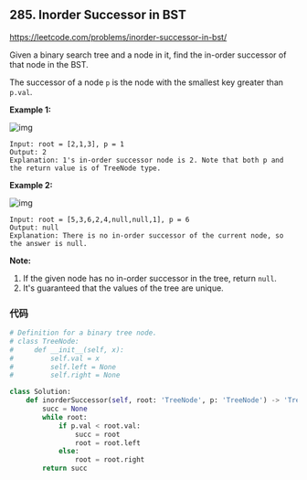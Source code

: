 ## 285. Inorder Successor in BST

https://leetcode.com/problems/inorder-successor-in-bst/

Given a binary search tree and a node in it, find the in-order successor of that node in the BST.

The successor of a node `p` is the node with the smallest key greater than `p.val`.

 

**Example 1:**

![img](https://assets.leetcode.com/uploads/2019/01/23/285_example_1.PNG)

```
Input: root = [2,1,3], p = 1
Output: 2
Explanation: 1's in-order successor node is 2. Note that both p and the return value is of TreeNode type.
```

**Example 2:**

![img](https://assets.leetcode.com/uploads/2019/01/23/285_example_2.PNG)

```
Input: root = [5,3,6,2,4,null,null,1], p = 6
Output: null
Explanation: There is no in-order successor of the current node, so the answer is null.
```

 

**Note:**

1. If the given node has no in-order successor in the tree, return `null`.
2. It's guaranteed that the values of the tree are unique.

### 代码

```python
# Definition for a binary tree node.
# class TreeNode:
#     def __init__(self, x):
#         self.val = x
#         self.left = None
#         self.right = None

class Solution:
    def inorderSuccessor(self, root: 'TreeNode', p: 'TreeNode') -> 'TreeNode':
        succ = None
        while root:
            if p.val < root.val:
                succ = root
                root = root.left
            else:
                root = root.right
        return succ
```

